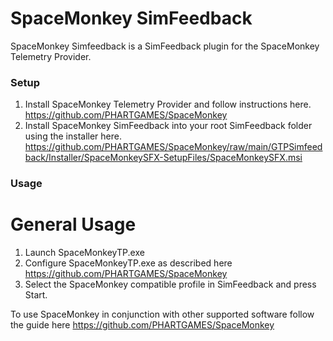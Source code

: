 # SpaceMonkey SimFeedback


SpaceMonkey Simfeedback is a SimFeedback plugin for the SpaceMonkey Telemetry Provider.

### Setup

1. Install SpaceMonkey Telemetry Provider and follow instructions here. https://github.com/PHARTGAMES/SpaceMonkey
2. Install SpaceMonkey SimFeedback into your root SimFeedback folder using the installer here. https://github.com/PHARTGAMES/SpaceMonkey/raw/main/GTPSimfeedback/Installer/SpaceMonkeySFX-SetupFiles/SpaceMonkeySFX.msi

### Usage

# General Usage

1. Launch SpaceMonkeyTP.exe
2. Configure SpaceMonkeyTP.exe as described here https://github.com/PHARTGAMES/SpaceMonkey
3. Select the SpaceMonkey compatible profile in SimFeedback and press Start.

To use SpaceMonkey in conjunction with other supported software follow the guide here https://github.com/PHARTGAMES/SpaceMonkey
